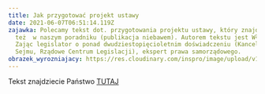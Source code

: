 ```yaml
---
title: Jak przygotować projekt ustawy
date: 2021-06-07T06:51:14.119Z
zajawka: Polecamy tekst dot. przygotowania projektu ustawy, który znajdziecie
  też  w naszym poradniku (publikacja niebawem). Autorem tekstu jest Włodzimierz
  Zając legislator o ponad dwudziestopięcioletnim doświadczeniu (Kancelaria
  Sejmu, Rządowe Centrum Legislacji), ekspert prawa samorządowego.
obrazek_wyrozniajacy: https://res.cloudinary.com/inspro/image/upload/v1600951102/aiso/Zdj%C4%99cia%20szkolenia/cis_kis1.jpg
---
```

Tekst znajdziecie Państwo [TUTAJ](https://res.cloudinary.com/inspro/image/upload/v1623050802/aiso/Zdj%C4%99cia%20szkolenia/Jak_przygotowa%C4%87_projekt_ustawy_W%C5%82odzimierz_Zaj%C4%85c.pdf)